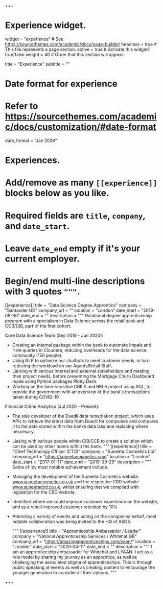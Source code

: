 +++
# Experience widget.
widget = "experience"  # See https://sourcethemes.com/academic/docs/page-builder/
headless = true  # This file represents a page section.
active = true  # Activate this widget? true/false
weight = 40  # Order that this section will appear.

title = "Experience"
subtitle = ""

# Date format for experience
#   Refer to https://sourcethemes.com/academic/docs/customization/#date-format
date_format = "Jan 2006"

# Experiences.
#   Add/remove as many `[[experience]]` blocks below as you like.
#   Required fields are `title`, `company`, and `date_start`.
#   Leave `date_end` empty if it's your current employer.
#   Begin/end multi-line descriptions with 3 quotes `"""`.



[[experience]]
  title = "Data Science Degree Apprentice"
  company = "Santander UK"
  company_url = ""
  location = "London"
  date_start = "2019-09-30"
  date_end = ""
  description = """ Rotational degree apprenticeship program with a specialism in Data Science across the retail bank and CCB/CIB, part of the first cohort.
  
Core Data Science Team (Sep 2019 - Jun 2020):                                                               
* Creating an internal package within the bank to automate Impala and Hive queries in Cloudera, reducing overheads for the data science community (150 people).
* Using NLP to optimize our chatbots to meet customer needs, in turn reducing the workload on our Agents/Retail Staff.
* Liaising with various internal and external stakeholders and meeting their project needs, before presenting the Mortgage Churn Dashboard made using Python packages Plotly Dash.
* Working on the time-sensitive CBILS and BBLS project using SQL, to provide the government with an overview of the bank's transactions taken during COVID-19.

Financial Crime Analytics (Jul 2020 - Present):

* The sole developer of the Duedil data remediation project, which uses APIs to retrieve the latest data from Duedil for companies and compares it to the data stored within the banks data lake and replacing where neccesary.
* Liasing with various people within CIB/CCB to create a solution which can be used by other teams within the bank.
"""
[[experience]]
    title = "Chief Technology Officer (CTO)"
  company = "Suneeta Cosmetics Ltd"
  company_url = "https://suneetacosmetics.com"
  location = "London"
  date_start = "2017-01-11"
  date_end = "2019-09-29"
  description = """ 
   Some of my most notable achievement include:
  
* Managing the development of the Suneeta Cosmetics website www.suneetacosmetics.co.uk and the respective CBD website www.suneetacbd.co.uk, whilst ensuring that we complied with legislation for the CBD website.

* Identified where we could improve customer experience on the website, and as a result improved customer retention by 10%

* Attending a variety of events and acting on the companies behalf, most notable collaboration was being invited to the HQ of ASOS.


  """
[[experience]]
    title = "Apprenticeship Ambassador / Leader"
  company = "National Apprenticeship Services / Whitehat GB"
  company_url = "https://amazingapprenticeships.com/yaan/"
  location = "London"
  date_start = "2020-04-11"
  date_end = ""
  description = """
I am an apprenticeship ambassador for Whitehat and LYAAN. I act as a role model by sharing my journey as an apprentice, as well as challenging the associated stigma of apprenticeships. This is through public speaking at events as well as creating content to encourage the younger generation to consider all their options.
  """

+++

